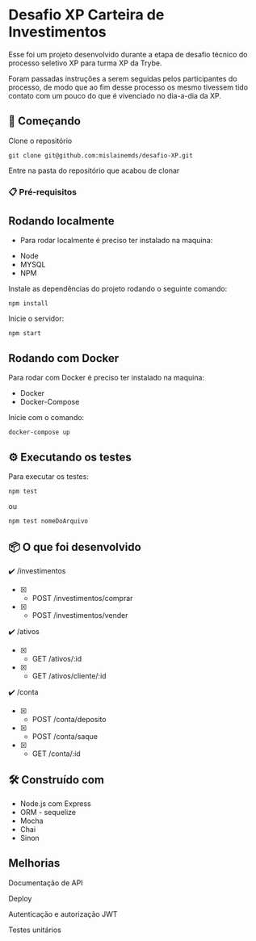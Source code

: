 # Desafio XP Carteira de Investimentos

 Esse foi um projeto desenvolvido durante a etapa de desafio técnico do processo seletivo XP para turma XP da Trybe.

Foram passadas instruções a serem seguidas pelos participantes do processo, de modo que ao fim desse processo os mesmo tivessem tido contato com um pouco do que é vivenciado no dia-a-dia da XP.


## 🚀 Começando

Clone o repositório 
```
git clone git@github.com:mislainemds/desafio-XP.git
```
Entre na pasta do repositório que acabou de clonar

### 📋 Pré-requisitos

## Rodando localmente
- Para rodar localmente é preciso ter instalado na maquina:

* Node
* MYSQL
* NPM

Instale as dependências do projeto rodando o seguinte comando:

```
npm install
```

Inicie o servidor:

```
npm start
```

## Rodando com Docker
Para rodar com Docker é preciso ter instalado na maquina:

* Docker
* Docker-Compose

Inicie com o comando:
```
docker-compose up
```

## ⚙️ Executando os testes

Para executar os testes:
```
npm test
```
ou
```
npm test nomeDoArquivo
```


## 📦 O que foi desenvolvido

:heavy_check_mark: /investimentos
- [x] - POST /investimentos/comprar
- [x] - POST /investimentos/vender

:heavy_check_mark: /ativos
- [x] - GET /ativos/:id
- [x] - GET /ativos/cliente/:id

:heavy_check_mark: /conta
- [x] - POST /conta/deposito
- [x] - POST /conta/saque
- [x] - GET /conta/:id


## 🛠️ Construído com

* Node.js com Express
* ORM - sequelize
* Mocha
* Chai
* Sinon

## Melhorias

Documentação de API

Deploy

Autenticação e autorização JWT

Testes unitários

